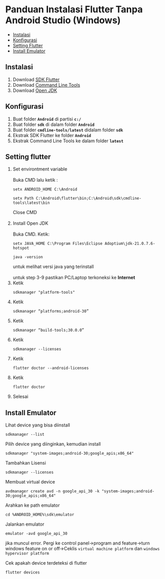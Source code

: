 # Panduan Instalasi Flutter Tanpa Android Studio (Windows)
- [Instalasi](#instalasi)
- [Konfigurasi](#konfigurasi)
- [Setting Flutter](#setting-flutter)
- [Install Emulator](#install-emulator)

## Instalasi
1. Download [SDK Flutter](https://docs.flutter.dev/get-started/install)
3. Download [Command Line Tools](https://developer.android.com/studio)
4. Download [Open JDK](https://adoptium.net/)

## Konfigurasi
1. Buat folder <b>`Android`</b> di partisi <b>`c:/`</b>
2. Buat folder <b>`sdk`</b> di dalam folder <b>`Android`</b>
3. Buat folder <b>`cmdline-tools/latest`</b> didalam folder <b>`sdk`</b>
4. Ekstrak SDK Flutter ke folder <b>`Android`</b>
5. Ekstrak Command Line Tools ke dalam folder <b>`latest`</b>

## Setting flutter
1. Set environtment variable<br><br>
   Buka CMD lalu ketik :
   ```
   setx ANDROID_HOME C:\Android
   ```
   ```
   setx Path C:\Android\flutter\bin;C:\Android\sdk\cmdline-tools\latest\bin
   ```
   Close CMD<br><br>
2. Install Open JDK<br><br>
   Buka CMD. Ketik:
   ```
   setx JAVA_HOME C:\Program Files\Eclipse Adoptium\jdk-21.0.7.6-hotspot
   ```
   ```
   java -version
   ```
   untuk melihat versi java yang terinstall<br><br>
   untuk step 3-9 pastikan PC/Laptop terkoneksi ke <b>Internet</b><br>
4. Ketik
   ```
   sdkmanager "platform-tools"
   ```
5. Ketik
   ```
   sdkmanager “platforms;android-30”
   ```
6. Ketik
   ```
   sdkmanager “build-tools;30.0.0”
   ```
7. Ketik
   ```
   sdkmanager --licenses
   ```
9. Ketik
    ```
    flutter doctor --android-licenses
    ```
11. Ketik
    ```
    flutter doctor
    ```
12. Selesai

## Install Emulator
Lihat device yang bisa diinstall
```
sdkmanager --list
```
Pilih device yang diinginkan, kemudian install
```
sdkmanager "system-images;android-30;google_apis;x86_64"
```
Tambahkan Lisensi
```
sdkmanager --licenses
```
Membuat virtual device
```
avdmanager create avd -n google_api_30 -k "system-images;android-30;google_apis;x86_64"
```
Arahkan ke path emulator
```
cd %ANDROID_HOME%\sdk\emulator
```
Jalankan emulator
```
emulator -avd google_api_30
```
jika muncul error. Pergi ke control panel->program and feature->turn windows feature on or off->Ceklis `virtual machine platform` dan `windows hypervisor platform`

Cek apakah device terdeteksi di flutter
```
flutter devices
```
